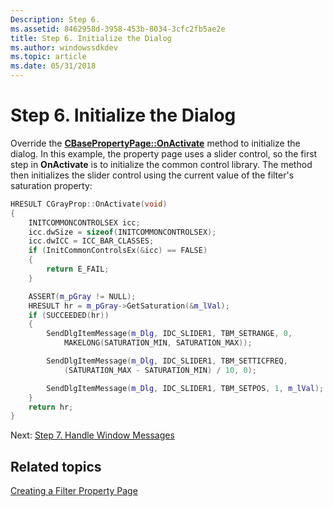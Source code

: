 ```yaml
---
Description: Step 6.
ms.assetid: 8462958d-3958-453b-8034-3cfc2fb5ae2e
title: Step 6. Initialize the Dialog
ms.author: windowssdkdev
ms.topic: article
ms.date: 05/31/2018
---
```


# Step 6. Initialize the Dialog

Override the [**CBasePropertyPage::OnActivate**](cbasepropertypage-onactivate.md) method to initialize the dialog. In this example, the property page uses a slider control, so the first step in **OnActivate** is to initialize the common control library. The method then initializes the slider control using the current value of the filter's saturation property:


```C++
HRESULT CGrayProp::OnActivate(void)
{
    INITCOMMONCONTROLSEX icc;
    icc.dwSize = sizeof(INITCOMMONCONTROLSEX);
    icc.dwICC = ICC_BAR_CLASSES;
    if (InitCommonControlsEx(&icc) == FALSE)
    {
        return E_FAIL;
    }

    ASSERT(m_pGray != NULL);
    HRESULT hr = m_pGray->GetSaturation(&m_lVal);
    if (SUCCEEDED(hr))
    {
        SendDlgItemMessage(m_Dlg, IDC_SLIDER1, TBM_SETRANGE, 0,
            MAKELONG(SATURATION_MIN, SATURATION_MAX));

        SendDlgItemMessage(m_Dlg, IDC_SLIDER1, TBM_SETTICFREQ, 
            (SATURATION_MAX - SATURATION_MIN) / 10, 0);

        SendDlgItemMessage(m_Dlg, IDC_SLIDER1, TBM_SETPOS, 1, m_lVal);
    }
    return hr;
}
```



Next: [Step 7. Handle Window Messages](step-7--handle-window-messages.md)

## Related topics

<dl> <dt>

[Creating a Filter Property Page](creating-a-filter-property-page.md)
</dt> </dl>

 

 



